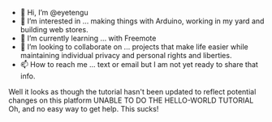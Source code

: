 - 👋 Hi, I’m @eyetengu
- 👀 I’m interested in ... making things with Arduino, working in my yard and building web stores.
- 🌱 I’m currently learning ... with Freemote
- 💞️ I’m looking to collaborate on ... projects that make life easier while maintaining individual privacy and personal rights and liberties.
- 📫 How to reach me ... text or email but I am not yet ready to share that info.

Well it looks as though the tutorial hasn't been updated to reflect potential changes on this platform
UNABLE TO DO THE HELLO-WORLD TUTORIAL 
Oh, and no easy way to get help.
This sucks!




<!---
eyetengu/eyetengu is a ✨ special ✨ repository because its `README.md` (this file) appears on your GitHub profile.
You can click the Preview link to take a look at your changes.
--->
